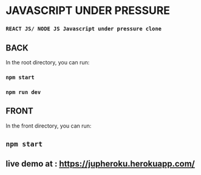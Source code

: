 # JAVASCRIPT UNDER PRESSURE

### `REACT JS/ NODE JS Javascript under pressure clone`

## BACK

In the root directory, you can run:

### `npm start`

### `npm run dev`

## FRONT

In the front directory, you can run:

## `npm start`

## live demo at : https://jupheroku.herokuapp.com/